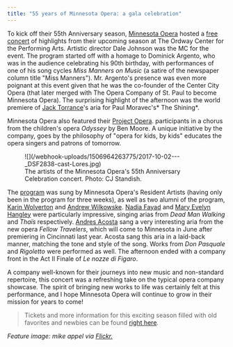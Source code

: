 ```yaml
---
title: "55 years of Minnesota Opera: a gala celebration"
---
```


To kick off their 55th Anniversary season, [Minnesota Opera](/scene/companies/minnesota-opera/) hosted a [free concert](http://www.mnopera.org/event/55th-anniversary-celebration/) of highlights from their upcoming season at The Ordway Center for the Performing Arts. Artistic director Dale Johnson was the MC for the event. The program started off with a homage to Dominick Argento, who was in the audience celebrating his 90th birthday, with performances of one of his song cycles *Miss Manners on Music* (a satire of the newspaper column title "Miss Manners"). Mr. Argento's presence was even more poignant at this event given that he was the co-founder of the Center City Opera (that later merged with The Opera Company of St. Paul to become Minnesota Opera). The surprising highlight of the afternoon was the world premiere of [Jack Torrance](/brian-mulligan-singing-jack-torrance/)'s aria for Paul Moravec's* The Shining*.

Minnesota Opera also featured their [Project Opera](http://www.mnopera.org/learn/for-kids/project-opera/). participants in a chorus from the children's opera *Odyssey* by Ben Moore. A unique initiative by the company, goes by the philosophy of "opera for kids, by kids" educates the opera singers and patrons of tomorrow. 

<figure data-type="image">
![](/webhook-uploads/1506964263775/2017-10-02---_DSF2838-cast-Lores.jpg)
<figcaption>The artists of the Minnesota Opera's 55th Anniversary Celebration concert. Photo: CJ Standish.</figcaption>
</figure>

The [program](http://www.mnopera.org/program55/) was sung by Minnesota Opera's Resident Artists (having only been in the program for three weeks), as well as two alumni of the program, [Karin Wolverton](/scene/people/karin-wolverton/) and [Andrew Wilkowske](/scene/people/andrew-wilkowske/). [Nadia Fayad](/scene/people/nadia-fayad/) and [Mary Evelyn Hangley](/scene/people/mary-evelyn-hangley/) were particularly impressive, singing arias from *Dead Man Walking* and *Thaïs* respectively. [Andres Acosta](/scene/people/andres-acosta/) sang a very interesting aria from the new opera *Fellow Travelers*, which will come to Minnesota in June after premiering in Cincinnati last year. Acosta sang this aria in a laid-back manner, matching the tone and style of the song. Works from *Don Pasquale* and *Rigoletto* were performed as well. The afternoon ended with a company front in the Act II Finale of *Le nozze di Figaro*.

A company well-known for their journeys into new music and non-standard repertoire, this concert was a refreshing take on the typical opera company showcase. The spirit of bringing new works to life was certainly felt at this performance, and I hope Minnesota Opera will continue to grow in their mission for years to come!

>Tickets and more information for this exciting season filled with old favorites and newbies can be found [right here](http://www.mnopera.org/tickets/).

*Feature image: mike appel via [Flickr.](https://creativecommons.org/licenses/by-nc-nd/2.0/legalcode)*

